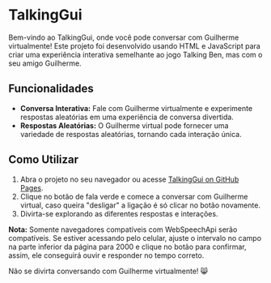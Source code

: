 # TalkingGui

Bem-vindo ao TalkingGui, onde você pode conversar com Guilherme virtualmente! Este projeto foi desenvolvido usando HTML e JavaScript para criar uma experiência interativa semelhante ao jogo Talking Ben, mas com o seu amigo Guilherme.

## Funcionalidades

- **Conversa Interativa:** Fale com Guilherme virtualmente e experimente respostas aleatórias em uma experiência de conversa divertida.
- **Respostas Aleatórias:** O Guilherme virtual pode fornecer uma variedade de respostas aleatórias, tornando cada interação única.

## Como Utilizar

1. Abra o projeto no seu navegador ou acesse [TalkingGui on GitHub Pages](link-do-seu-projeto).
2. Clique no botão de fala verde e comece a conversar com Guilherme virtual, caso queira "desligar" a ligação é só clicar no botão novamente.
3. Divirta-se explorando as diferentes respostas e interações.

**Nota:** Somente navegadores compatíveis com WebSpeechApi serão compatíveis. Se estiver acessando pelo celular, ajuste o intervalo no campo na parte inferior da página para 2000 e clique no botão para confirmar, assim, ele conseguirá ouvir e responder no tempo correto.

Não se divirta conversando com Guilherme virtualmente! 😸
